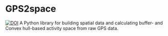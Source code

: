 # GPS2space
[![DOI](https://zenodo.org/badge/DOI/10.5281/zenodo.4672651.svg)](https://doi.org/10.5281/zenodo.4672651)
A Python library for building spatial data and calculating buffer- and Convex hull-based activity space from raw GPS data.
